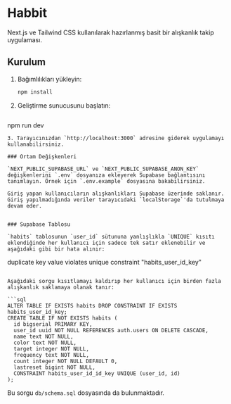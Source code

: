 # Habbit

Next.js ve Tailwind CSS kullanılarak hazırlanmış basit bir alışkanlık takip uygulaması.

## Kurulum

1. Bağımlılıkları yükleyin:
   ```bash
   npm install
   ```
2. Geliştirme sunucusunu başlatın:
   ```bash
 npm run dev
  ```
3. Tarayıcınızdan `http://localhost:3000` adresine giderek uygulamayı kullanabilirsiniz.

### Ortam Değişkenleri

`NEXT_PUBLIC_SUPABASE_URL` ve `NEXT_PUBLIC_SUPABASE_ANON_KEY` değişkenlerini `.env` dosyanıza ekleyerek Supabase bağlantısını tanımlayın. Örnek için `.env.example` dosyasına bakabilirsiniz.

Giriş yapan kullanıcıların alışkanlıkları Supabase üzerinde saklanır. Giriş yapılmadığında veriler tarayıcıdaki `localStorage`'da tutulmaya devam eder.


### Supabase Tablosu

`habits` tablosunun `user_id` sütununa yanlışlıkla `UNIQUE` kısıtı eklendiğinde her kullanıcı için sadece tek satır eklenebilir ve aşağıdaki gibi bir hata alınır:

```
duplicate key value violates unique constraint "habits_user_id_key"
```

Aşağıdaki sorgu kısıtlamayı kaldırıp her kullanıcı için birden fazla alışkanlık saklamaya olanak tanır:

```sql
ALTER TABLE IF EXISTS habits DROP CONSTRAINT IF EXISTS habits_user_id_key;
CREATE TABLE IF NOT EXISTS habits (
  id bigserial PRIMARY KEY,
  user_id uuid NOT NULL REFERENCES auth.users ON DELETE CASCADE,
  name text NOT NULL,
  color text NOT NULL,
  target integer NOT NULL,
  frequency text NOT NULL,
  count integer NOT NULL DEFAULT 0,
  lastreset bigint NOT NULL,
  CONSTRAINT habits_user_id_id_key UNIQUE (user_id, id)
);
```

Bu sorgu `db/schema.sql` dosyasında da bulunmaktadır.
